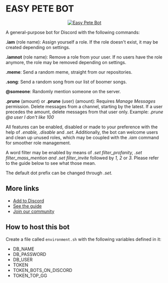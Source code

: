 EASY PETE BOT
=============

<p align="center">
  <a href="https://top.gg/bot/700307494580256768">
    <img src="https://top.gg/api/widget/700307494580256768.svg" alt="Easy Pete Bot" />
  </a>
</p>

A general-purpose bot for Discord with the following commands:

**.iam** (role name): Assign yourself a role. If the role doesn't exist, it may be created depending on settings.

**.iamnot** (role name): Remove a role from your user. If no users have the role anymore, the role may be removed depending on settings.

**.meme**: Send a random meme, straight from our repositories.

**.song**: Send a random song from our list of boomer songs.

**@someone**: Randomly mention someone on the server.

**.prune** (amount) or **.prune** (user) (amount): Requires _Manage Messages_ permission. Delete messages from a channel, starting by the latest. If a user precedes the amount, delete messages from that user only.
Example: _.prune @a user I don't like 100_

All features can be enabled, disabled or made to your preference with the help of _.enable,_ _.disable_ and _.set._ Additionally, the bot can welcome users and clean up unused roles, which may be coupled with the _.iam_ command for smoother role management.

A word filter may be enabled by means of _.set filter_profanity, .set filter_mass_mention and .set filter_invite_ followed by _1, 2_ or _3._ Please refer to the guide below to see what those mean.

The default dot prefix can be changed through _.set._

## More links

- [Add to Discord](https://discord.com/oauth2/authorize?client_id=700307494580256768&permissions=268561408&scope=bot)
- [See the guide](https://stamby.github.io/easy-pete)
- [Join our community](https://discord.gg/VkvRqrv)

## How to host this bot

Create a file called `environment.sh` with the following variables defined in it:

- DB_NAME
- DB_PASSWORD
- DB_USER
- TOKEN
- TOKEN_BOTS_ON_DISCORD
- TOKEN_TOP_GG
